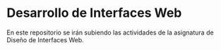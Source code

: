 # Desarrollo de Interfaces Web

En este repositorio se irán subiendo las actividades de la asignatura de Diseño de Interfaces Web.
